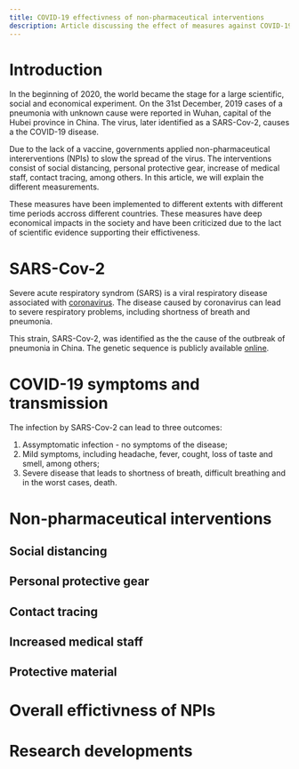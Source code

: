 ```yaml
---
title: COVID-19 effectivness of non-pharmaceutical interventions
description: Article discussing the effect of measures against COVID-19.
---
```


# Introduction

In the beginning of 2020, the world became the stage for a large scientific, social and economical experiment.
On the 31st December, 2019 cases of a pneumonia with unknown cause were reported in Wuhan, capital of the Hubei province in China. The virus, later identified as a SARS-Cov-2, causes a the COVID-19 disease.

Due to the lack of a vaccine, governments applied non-pharmaceutical intererventions (NPIs) to slow the spread of the virus. The interventions consist of social distancing, personal protective gear, increase of medical staff, contact tracing, among others. In this article, we will explain the different measurements.

These measures have been implemented to different extents with different time periods accross different countries. These measures have deep economical impacts in the society and have been criticized due to the lact of scientific evidence supporting their effictiveness.

# SARS-Cov-2

Severe acute respiratory syndrom (SARS) is a viral respiratory disease associated with [coronavirus](https://www.hopkinsmedicine.org/health/conditions-and-diseases/coronavirus). The disease caused by coronavirus can lead to severe respiratory problems, including shortness of breath and pneumonia.

This strain, SARS-Cov-2, was identified as the the cause of the outbreak of pneumonia in China. The genetic sequence is publicly available [online](https://www.ncbi.nlm.nih.gov/sars-cov-2/).

# COVID-19 symptoms and transmission

The infection by SARS-Cov-2 can lead to three outcomes:
1. Assymptomatic infection - no symptoms of the disease;
2. Mild symptoms, including headache, fever, cought, loss of taste and smell, among others;
3. Severe disease that leads to shortness of breath, difficult breathing and in the worst cases, death.

# Non-pharmaceutical interventions

## Social distancing

## Personal protective gear

## Contact tracing

## Increased medical staff

## Protective material

# Overall effictivness of NPIs

# Research developments



